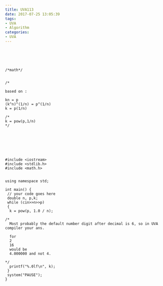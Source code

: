 ```yaml
---
title: UVA113
date: 2017-07-25 13:05:39
tags:
- UVA
- Algorithm
categories:
- UVA
---
```




 <br /> <br /> <br />

<!-- more -->

	/*math*/


	/*

	based on :

	kn = p
	(k^n)^(1/n) = p^(1/n)
	k = p(1/n)       

	/* 
	k = pow(p,1/n) 
	*/







	#include <iostream>
	#include <stdlib.h>
	#include <math.h>


	using namespace std;

	int main() {
	 // your code goes here
	 double n, p,k;
	 while (cin>>n>>p)
	 {
	  k = pow(p, 1.0 / n);
	 
	/*
	  Most probably the default number digit after decimal is 6, so in UVA compiler your ans.                     
	  
	  for
	  2
	  16
	  would be
	  4.000000 and not 4.                                                                                                   
	  
	*/
	  printf("%.0lf\n", k);
	 }
	 system("PAUSE");
	}

</br>
